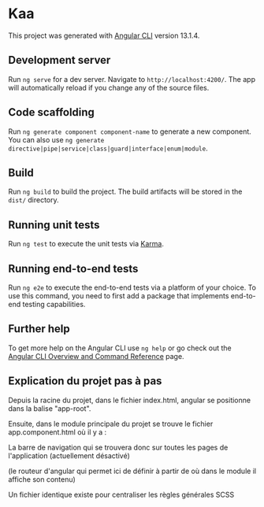 # Kaa

This project was generated with [Angular CLI](https://github.com/angular/angular-cli) version 13.1.4.

## Development server

Run `ng serve` for a dev server. Navigate to `http://localhost:4200/`. The app will automatically reload if you change any of the source files.

## Code scaffolding

Run `ng generate component component-name` to generate a new component. You can also use `ng generate directive|pipe|service|class|guard|interface|enum|module`.

## Build

Run `ng build` to build the project. The build artifacts will be stored in the `dist/` directory.

## Running unit tests

Run `ng test` to execute the unit tests via [Karma](https://karma-runner.github.io).

## Running end-to-end tests

Run `ng e2e` to execute the end-to-end tests via a platform of your choice. To use this command, you need to first add a package that implements end-to-end testing capabilities.

## Further help

To get more help on the Angular CLI use `ng help` or go check out the [Angular CLI Overview and Command Reference](https://angular.io/cli) page.

## Explication du projet pas à pas 

Depuis la racine du projet, dans le fichier index.html, angular se positionne dans la balise "app-root".

Ensuite, dans le module principale du projet se trouve le fichier app.component.html où il y a :

<app-navbar></app-navbar>  La barre de navigation qui se trouvera donc sur toutes les pages de l'application (actuellement désactivé)

<router-outlet></router-outlet> (le routeur d'angular qui permet ici de définir à partir de où dans le module il affiche son contenu)

Un fichier identique existe pour centraliser les règles générales SCSS
